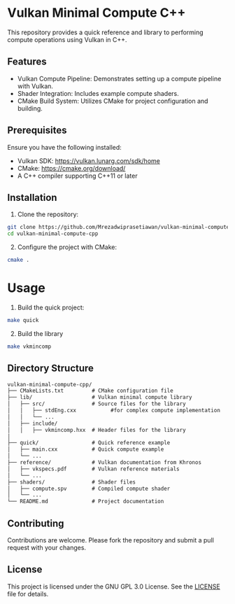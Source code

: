 # Vulkan Minimal Compute C++

This repository provides a quick reference and library to performing compute operations using Vulkan in C++.

## Features

- Vulkan Compute Pipeline: Demonstrates setting up a compute pipeline with Vulkan.
- Shader Integration: Includes example compute shaders.
- CMake Build System: Utilizes CMake for project configuration and building.

## Prerequisites

Ensure you have the following installed:

- Vulkan SDK: https://vulkan.lunarg.com/sdk/home
- CMake: https://cmake.org/download/
- A C++ compiler supporting C++11 or later

## Installation

1. Clone the repository:

```bash
git clone https://github.com/Mrezadwiprasetiawan/vulkan-minimal-compute-cpp.git
cd vulkan-minimal-compute-cpp
```

2. Configure the project with CMake:
```bash
cmake .
```

# Usage
1. Build the quick project:
```bash
make quick
```
2. Build the library
```bash
make vkmincomp
```

## Directory Structure
```txt
vulkan-minimal-compute-cpp/
├── CMakeLists.txt         # CMake configuration file
├── lib/                   # Vulkan minimal compute library
│   ├── src/               # Source files for the library
│   │   ├── stdEng.cxx           #for complex compute implementation
│   │   └── ...
│   ├── include/           
│   │   ├── vkmincomp.hxx  # Header files for the library
│
├── quick/                 # Quick reference example
│   ├── main.cxx           # Quick compute example
│   └── ...
├── reference/             # Vulkan documentation from Khronos
│   ├── vkspecs.pdf        # Vulkan reference materials
│   └── ...
├── shaders/               # Shader files
│   ├── compute.spv        # Compiled compute shader
│   └── ...
└── README.md              # Project documentation
```
## Contributing

Contributions are welcome. Please fork the repository and submit a pull request with your changes.

## License

This project is licensed under the GNU GPL 3.0 License. See the [LICENSE](LICENSE) file for details.
